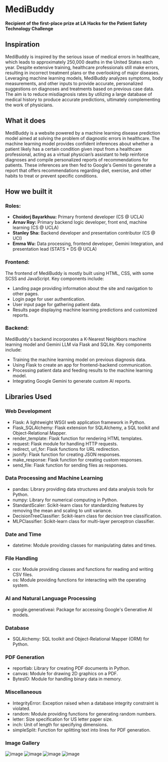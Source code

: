 # MediBuddy

**Recipient of the first-place prize at LA Hacks for the Patient Safety Technology Challenge**

## Inspiration

MediBuddy is inspired by the serious issue of medical errors in healthcare, which leads to approximately 250,000 deaths in the United States each year. Despite extensive training, healthcare professionals still make errors, resulting in incorrect treatment plans or the overlooking of major diseases. Leveraging machine learning models, MediBuddy analyzes symptoms, body measurements, and other inputs to provide accurate, personalized suggestions on diagnoses and treatments based on previous case data. The aim is to reduce misdiagnosis rates by utilizing a large database of medical history to produce accurate predictions, ultimately complementing the work of physicians.

## What it does

MediBuddy is a website powered by a machine learning disease prediction model aimed at solving the problem of diagnostic errors in healthcare. The machine learning model provides confident inferences about whether a patient likely has a certain condition given input from a healthcare professional, acting as a virtual physician’s assistant to help reinforce diagnoses and compile personalized reports of recommendations for patients. These inferences are then fed to Google's Gemini to generate a report that offers recommendations regarding diet, exercise, and other habits to treat or prevent specific conditions.

## How we built it

### Roles:

- **Choidorj Bayarkhuu:** Primary frontend developer (CS @ UCLA)
- **Arnav Roy:** Primary backend logic developer, front end, machine learning (CS @ UCLA)
- **Stanley Sha:** Backend developer and presentation contributor (CS @ UCI)
- **Emma Wu:** Data processing, frontend developer, Gemini Integration, and presentation lead (STATS + DS @ UCLA)

### Frontend:

The frontend of MediBuddy is mostly built using HTML, CSS, with some SCSS and JavaScript. Key components include:
- Landing page providing information about the site and navigation to other pages.
- Login page for user authentication.
- User input page for gathering patient data.
- Results page displaying machine learning predictions and customized reports.

### Backend:

MediBuddy's backend incorporates a K-Nearest Neighbors machine learning model and Gemini LLM via Flask and SQLite. Key components include:
- Training the machine learning model on previous diagnosis data.
- Using Flask to create an app for frontend-backend communication.
- Processing patient data and feeding results to the machine learning model.
- Integrating Google Gemini to generate custom AI reports.

## Libraries Used

### Web Development
- Flask: A lightweight WSGI web application framework in Python.
- Flask_SQLAlchemy: Flask extension for SQLAlchemy, a SQL toolkit and Object-Relational Mapper.
- render_template: Flask function for rendering HTML templates.
- request: Flask module for handling HTTP requests.
- redirect, url_for: Flask functions for URL redirection.
- jsonify: Flask function for creating JSON responses.
- make_response: Flask function for creating custom responses.
- send_file: Flask function for sending files as responses.

### Data Processing and Machine Learning
- pandas: Library providing data structures and data analysis tools for Python.
- numpy: Library for numerical computing in Python.
- StandardScaler: Scikit-learn class for standardizing features by removing the mean and scaling to unit variance.
- DecisionTreeClassifier: Scikit-learn class for decision tree classification.
- MLPClassifier: Scikit-learn class for multi-layer perceptron classifier.

### Date and Time
- datetime: Module providing classes for manipulating dates and times.

### File Handling
- csv: Module providing classes and functions for reading and writing CSV files.
- os: Module providing functions for interacting with the operating system.

### AI and Natural Language Processing
- google.generativeai: Package for accessing Google's Generative AI models.

### Database
- SQLAlchemy: SQL toolkit and Object-Relational Mapper (ORM) for Python.

### PDF Generation
- reportlab: Library for creating PDF documents in Python.
- canvas: Module for drawing 2D graphics on a PDF.
- BytesIO: Module for handling binary data in memory.

### Miscellaneous
- IntegrityError: Exception raised when a database integrity constraint is violated.
- random: Module providing functions for generating random numbers.
- letter: Size specification for US letter paper size.
- inch: Unit of length for specifying dimensions.
- simpleSplit: Function for splitting text into lines for PDF generation.

### Image Gallery
![image](https://github.com/aroy23/MediBuddy/assets/83829580/d4e782fc-8c62-456d-8e15-ca79cf1617eb)
![image](https://github.com/aroy23/MediBuddy/assets/83829580/e08e594d-afa7-46fc-b037-e3ed7456a369)
![image](https://github.com/aroy23/MediBuddy/assets/83829580/0cf96739-6a5f-49eb-87c9-38c6b0fb23ac)
![image](https://github.com/aroy23/MediBuddy/assets/83829580/2208532e-5a16-4bcc-b961-fd43c91f815a)





